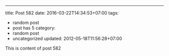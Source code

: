 ---
title: Post 582
date: 2016-03-22T14:34:53+07:00
tags:
  - random post
  - post has 5
category:
  - random post
  - uncategorized
updated: 2012-05-18T11:56:28+07:00

This is content of post 582